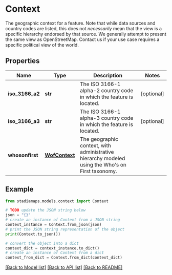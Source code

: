 # Context

The geographic context for a feature.  Note that while data sources and country codes are listed, this does not *necessarily* mean that the view is a specific hierarchy endorsed by that source. We generally attempt to present the same view as OpenStreetMap. Contact us if your use case requires a specific political view of the world.

## Properties

Name | Type | Description | Notes
------------ | ------------- | ------------- | -------------
**iso_3166_a2** | **str** | The ISO 3166-1 alpha-2 country code in which the feature is located. | [optional] 
**iso_3166_a3** | **str** | The ISO 3166-1 alpha-3 country code in which the feature is located. | [optional] 
**whosonfirst** | [**WofContext**](WofContext.md) | The geographic context, with administrative hierarchy modeled using the Who&#39;s on First taxonomy. | 

## Example

```python
from stadiamaps.models.context import Context

# TODO update the JSON string below
json = "{}"
# create an instance of Context from a JSON string
context_instance = Context.from_json(json)
# print the JSON string representation of the object
print(Context.to_json())

# convert the object into a dict
context_dict = context_instance.to_dict()
# create an instance of Context from a dict
context_from_dict = Context.from_dict(context_dict)
```
[[Back to Model list]](../README.md#documentation-for-models) [[Back to API list]](../README.md#documentation-for-api-endpoints) [[Back to README]](../README.md)


